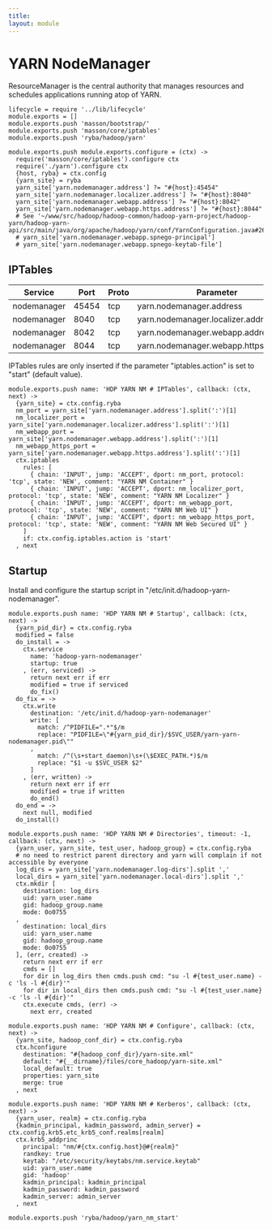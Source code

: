 ```yaml
---
title: 
layout: module
---
```


# YARN NodeManager

ResourceManager is the central authority that manages resources and schedules
applications running atop of YARN.

    lifecycle = require '../lib/lifecycle'
    module.exports = []
    module.exports.push 'masson/bootstrap/'
    module.exports.push 'masson/core/iptables'
    module.exports.push 'ryba/hadoop/yarn'

    module.exports.push module.exports.configure = (ctx) ->
      require('masson/core/iptables').configure ctx
      require('./yarn').configure ctx
      {host, ryba} = ctx.config
      {yarn_site} = ryba
      yarn_site['yarn.nodemanager.address'] ?= "#{host}:45454"
      yarn_site['yarn.nodemanager.localizer.address'] ?= "#{host}:8040"
      yarn_site['yarn.nodemanager.webapp.address'] ?= "#{host}:8042"
      yarn_site['yarn.nodemanager.webapp.https.address'] ?= "#{host}:8044"
      # See '~/www/src/hadoop/hadoop-common/hadoop-yarn-project/hadoop-yarn/hadoop-yarn-api/src/main/java/org/apache/hadoop/yarn/conf/YarnConfiguration.java#263'
      # yarn_site['yarn.nodemanager.webapp.spnego-principal']
      # yarn_site['yarn.nodemanager.webapp.spnego-keytab-file']

## IPTables

| Service    | Port | Proto  | Parameter                          |
|------------|------|--------|------------------------------------|
| nodemanager | 45454 | tcp  | yarn.nodemanager.address           | x
| nodemanager | 8040  | tcp  | yarn.nodemanager.localizer.address |
| nodemanager | 8042  | tcp  | yarn.nodemanager.webapp.address    |
| nodemanager | 8044  | tcp  | yarn.nodemanager.webapp.https.address    |

IPTables rules are only inserted if the parameter "iptables.action" is set to 
"start" (default value).

    module.exports.push name: 'HDP YARN NM # IPTables', callback: (ctx, next) ->
      {yarn_site} = ctx.config.ryba
      nm_port = yarn_site['yarn.nodemanager.address'].split(':')[1]
      nm_localizer_port = yarn_site['yarn.nodemanager.localizer.address'].split(':')[1]
      nm_webapp_port = yarn_site['yarn.nodemanager.webapp.address'].split(':')[1]
      nm_webapp_https_port = yarn_site['yarn.nodemanager.webapp.https.address'].split(':')[1]
      ctx.iptables
        rules: [
          { chain: 'INPUT', jump: 'ACCEPT', dport: nm_port, protocol: 'tcp', state: 'NEW', comment: "YARN NM Container" }
          { chain: 'INPUT', jump: 'ACCEPT', dport: nm_localizer_port, protocol: 'tcp', state: 'NEW', comment: "YARN NM Localizer" }
          { chain: 'INPUT', jump: 'ACCEPT', dport: nm_webapp_port, protocol: 'tcp', state: 'NEW', comment: "YARN NM Web UI" }
          { chain: 'INPUT', jump: 'ACCEPT', dport: nm_webapp_https_port, protocol: 'tcp', state: 'NEW', comment: "YARN NM Web Secured UI" }
        ]
        if: ctx.config.iptables.action is 'start'
      , next

## Startup

Install and configure the startup script in 
"/etc/init.d/hadoop-yarn-nodemanager".

    module.exports.push name: 'HDP YARN NM # Startup', callback: (ctx, next) ->
      {yarn_pid_dir} = ctx.config.ryba
      modified = false
      do_install = ->
        ctx.service
          name: 'hadoop-yarn-nodemanager'
          startup: true
        , (err, serviced) ->
          return next err if err
          modified = true if serviced
          do_fix()
      do_fix = ->
        ctx.write
          destination: '/etc/init.d/hadoop-yarn-nodemanager'
          write: [
            match: /^PIDFILE=".*"$/m
            replace: "PIDFILE=\"#{yarn_pid_dir}/$SVC_USER/yarn-yarn-nodemanager.pid\""
          ,
            match: /^(\s+start_daemon)\s+(\$EXEC_PATH.*)$/m
            replace: "$1 -u $SVC_USER $2"
          ]
        , (err, written) ->
          return next err if err
          modified = true if written
          do_end()
      do_end = ->
        next null, modified
      do_install()

    module.exports.push name: 'HDP YARN NM # Directories', timeout: -1, callback: (ctx, next) ->
      {yarn_user, yarn_site, test_user, hadoop_group} = ctx.config.ryba
      # no need to restrict parent directory and yarn will complain if not accessible by everyone
      log_dirs = yarn_site['yarn.nodemanager.log-dirs'].split ','
      local_dirs = yarn_site['yarn.nodemanager.local-dirs'].split ','
      ctx.mkdir [
        destination: log_dirs
        uid: yarn_user.name
        gid: hadoop_group.name
        mode: 0o0755
      ,
        destination: local_dirs
        uid: yarn_user.name
        gid: hadoop_group.name
        mode: 0o0755
      ], (err, created) ->
        return next err if err
        cmds = []
        for dir in log_dirs then cmds.push cmd: "su -l #{test_user.name} -c 'ls -l #{dir}'"
        for dir in local_dirs then cmds.push cmd: "su -l #{test_user.name} -c 'ls -l #{dir}'"
        ctx.execute cmds, (err) ->
          next err, created

    module.exports.push name: 'HDP YARN NM # Configure', callback: (ctx, next) ->
      {yarn_site, hadoop_conf_dir} = ctx.config.ryba
      ctx.hconfigure
        destination: "#{hadoop_conf_dir}/yarn-site.xml"
        default: "#{__dirname}/files/core_hadoop/yarn-site.xml"
        local_default: true
        properties: yarn_site
        merge: true
      , next

    module.exports.push name: 'HDP YARN NM # Kerberos', callback: (ctx, next) ->
      {yarn_user, realm} = ctx.config.ryba
      {kadmin_principal, kadmin_password, admin_server} = ctx.config.krb5.etc_krb5_conf.realms[realm]
      ctx.krb5_addprinc 
        principal: "nm/#{ctx.config.host}@#{realm}"
        randkey: true
        keytab: "/etc/security/keytabs/nm.service.keytab"
        uid: yarn_user.name
        gid: 'hadoop'
        kadmin_principal: kadmin_principal
        kadmin_password: kadmin_password
        kadmin_server: admin_server
      , next

    module.exports.push 'ryba/hadoop/yarn_nm_start'


